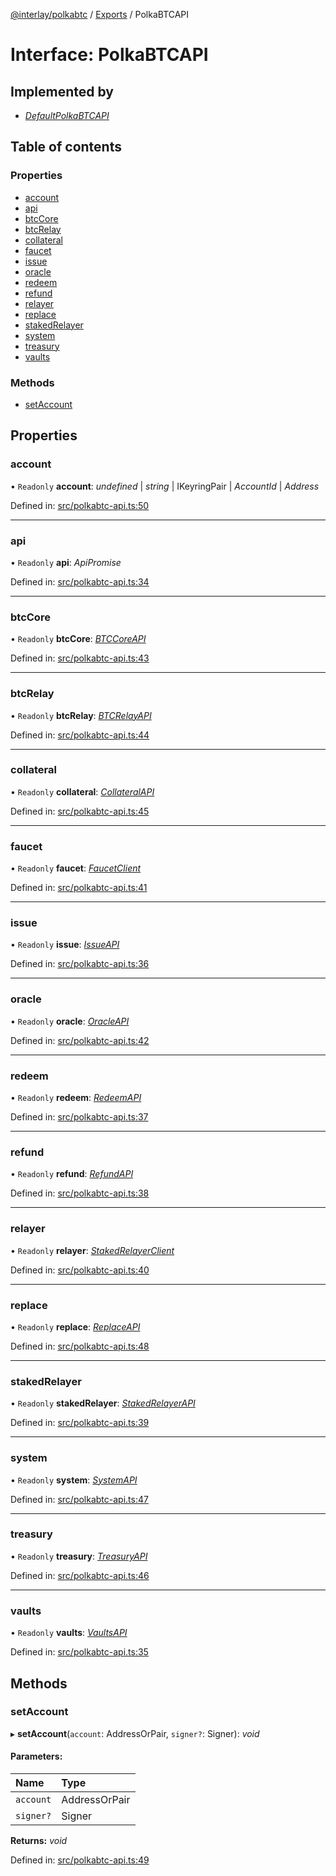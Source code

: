 [@interlay/polkabtc](/README.md) / [Exports](/modules.md) / PolkaBTCAPI

# Interface: PolkaBTCAPI

## Implemented by

* [*DefaultPolkaBTCAPI*](/classes/defaultpolkabtcapi.md)

## Table of contents

### Properties

- [account](/interfaces/polkabtcapi.md#account)
- [api](/interfaces/polkabtcapi.md#api)
- [btcCore](/interfaces/polkabtcapi.md#btccore)
- [btcRelay](/interfaces/polkabtcapi.md#btcrelay)
- [collateral](/interfaces/polkabtcapi.md#collateral)
- [faucet](/interfaces/polkabtcapi.md#faucet)
- [issue](/interfaces/polkabtcapi.md#issue)
- [oracle](/interfaces/polkabtcapi.md#oracle)
- [redeem](/interfaces/polkabtcapi.md#redeem)
- [refund](/interfaces/polkabtcapi.md#refund)
- [relayer](/interfaces/polkabtcapi.md#relayer)
- [replace](/interfaces/polkabtcapi.md#replace)
- [stakedRelayer](/interfaces/polkabtcapi.md#stakedrelayer)
- [system](/interfaces/polkabtcapi.md#system)
- [treasury](/interfaces/polkabtcapi.md#treasury)
- [vaults](/interfaces/polkabtcapi.md#vaults)

### Methods

- [setAccount](/interfaces/polkabtcapi.md#setaccount)

## Properties

### account

• `Readonly` **account**: *undefined* \| *string* \| IKeyringPair \| *AccountId* \| *Address*

Defined in: [src/polkabtc-api.ts:50](https://github.com/interlay/polkabtc-js/blob/fec6fe3/src/polkabtc-api.ts#L50)

___

### api

• `Readonly` **api**: *ApiPromise*

Defined in: [src/polkabtc-api.ts:34](https://github.com/interlay/polkabtc-js/blob/fec6fe3/src/polkabtc-api.ts#L34)

___

### btcCore

• `Readonly` **btcCore**: [*BTCCoreAPI*](/interfaces/btccoreapi.md)

Defined in: [src/polkabtc-api.ts:43](https://github.com/interlay/polkabtc-js/blob/fec6fe3/src/polkabtc-api.ts#L43)

___

### btcRelay

• `Readonly` **btcRelay**: [*BTCRelayAPI*](/interfaces/btcrelayapi.md)

Defined in: [src/polkabtc-api.ts:44](https://github.com/interlay/polkabtc-js/blob/fec6fe3/src/polkabtc-api.ts#L44)

___

### collateral

• `Readonly` **collateral**: [*CollateralAPI*](/interfaces/collateralapi.md)

Defined in: [src/polkabtc-api.ts:45](https://github.com/interlay/polkabtc-js/blob/fec6fe3/src/polkabtc-api.ts#L45)

___

### faucet

• `Readonly` **faucet**: [*FaucetClient*](/classes/faucetclient.md)

Defined in: [src/polkabtc-api.ts:41](https://github.com/interlay/polkabtc-js/blob/fec6fe3/src/polkabtc-api.ts#L41)

___

### issue

• `Readonly` **issue**: [*IssueAPI*](/interfaces/issueapi.md)

Defined in: [src/polkabtc-api.ts:36](https://github.com/interlay/polkabtc-js/blob/fec6fe3/src/polkabtc-api.ts#L36)

___

### oracle

• `Readonly` **oracle**: [*OracleAPI*](/interfaces/oracleapi.md)

Defined in: [src/polkabtc-api.ts:42](https://github.com/interlay/polkabtc-js/blob/fec6fe3/src/polkabtc-api.ts#L42)

___

### redeem

• `Readonly` **redeem**: [*RedeemAPI*](/interfaces/redeemapi.md)

Defined in: [src/polkabtc-api.ts:37](https://github.com/interlay/polkabtc-js/blob/fec6fe3/src/polkabtc-api.ts#L37)

___

### refund

• `Readonly` **refund**: [*RefundAPI*](/interfaces/refundapi.md)

Defined in: [src/polkabtc-api.ts:38](https://github.com/interlay/polkabtc-js/blob/fec6fe3/src/polkabtc-api.ts#L38)

___

### relayer

• `Readonly` **relayer**: [*StakedRelayerClient*](/classes/stakedrelayerclient.md)

Defined in: [src/polkabtc-api.ts:40](https://github.com/interlay/polkabtc-js/blob/fec6fe3/src/polkabtc-api.ts#L40)

___

### replace

• `Readonly` **replace**: [*ReplaceAPI*](/interfaces/replaceapi.md)

Defined in: [src/polkabtc-api.ts:48](https://github.com/interlay/polkabtc-js/blob/fec6fe3/src/polkabtc-api.ts#L48)

___

### stakedRelayer

• `Readonly` **stakedRelayer**: [*StakedRelayerAPI*](/interfaces/stakedrelayerapi.md)

Defined in: [src/polkabtc-api.ts:39](https://github.com/interlay/polkabtc-js/blob/fec6fe3/src/polkabtc-api.ts#L39)

___

### system

• `Readonly` **system**: [*SystemAPI*](/interfaces/systemapi.md)

Defined in: [src/polkabtc-api.ts:47](https://github.com/interlay/polkabtc-js/blob/fec6fe3/src/polkabtc-api.ts#L47)

___

### treasury

• `Readonly` **treasury**: [*TreasuryAPI*](/interfaces/treasuryapi.md)

Defined in: [src/polkabtc-api.ts:46](https://github.com/interlay/polkabtc-js/blob/fec6fe3/src/polkabtc-api.ts#L46)

___

### vaults

• `Readonly` **vaults**: [*VaultsAPI*](/interfaces/vaultsapi.md)

Defined in: [src/polkabtc-api.ts:35](https://github.com/interlay/polkabtc-js/blob/fec6fe3/src/polkabtc-api.ts#L35)

## Methods

### setAccount

▸ **setAccount**(`account`: AddressOrPair, `signer?`: Signer): *void*

#### Parameters:

Name | Type |
:------ | :------ |
`account` | AddressOrPair |
`signer?` | Signer |

**Returns:** *void*

Defined in: [src/polkabtc-api.ts:49](https://github.com/interlay/polkabtc-js/blob/fec6fe3/src/polkabtc-api.ts#L49)
